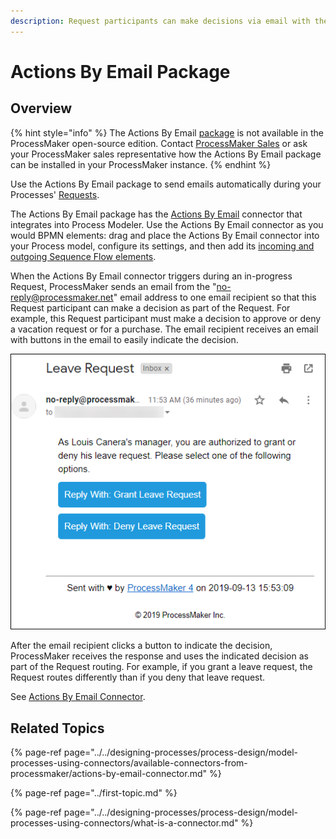 ```yaml
---
description: Request participants can make decisions via email with the click of a button.
---
```


# Actions By Email Package

## Overview

{% hint style="info" %}
The Actions By Email [package](../first-topic.md) is not available in the ProcessMaker open-source edition. Contact [ProcessMaker Sales](mailto:sales@processmaker.com) or ask your ProcessMaker sales representative how the Actions By Email package can be installed in your ProcessMaker instance.
{% endhint %}

Use the Actions By Email package to send emails automatically during your Processes' [Requests](../../using-processmaker/requests/what-is-a-request.md).

The Actions By Email package has the [Actions By Email](../../designing-processes/process-design/model-processes-using-connectors/available-connectors-from-processmaker/actions-by-email-connector.md) connector that integrates into Process Modeler. Use the Actions By Email connector as you would BPMN elements: drag and place the Actions By Email connector into your Process model, configure its settings, and then add its [incoming and outgoing Sequence Flow elements](../../designing-processes/process-design/model-your-process/the-quick-toolbar.md).

When the Actions By Email connector triggers during an in-progress Request, ProcessMaker sends an email from the "no-reply@processmaker.net" email address to one email recipient so that this Request participant can make a decision as part of the Request. For example, this Request participant must make a decision to approve or deny a vacation request or for a purchase. The email recipient receives an email with buttons in the email to easily indicate the decision.

![Example email the Actions By Email connector sends to an email recipient](../../.gitbook/assets/actions-by-email-package.png)

After the email recipient clicks a button to indicate the decision, ProcessMaker receives the response and uses the indicated decision as part of the Request routing. For example, if you grant a leave request, the Request routes differently than if you deny that leave request.

See [Actions By Email Connector](../../designing-processes/process-design/model-processes-using-connectors/available-connectors-from-processmaker/actions-by-email-connector.md).

## Related Topics

{% page-ref page="../../designing-processes/process-design/model-processes-using-connectors/available-connectors-from-processmaker/actions-by-email-connector.md" %}

{% page-ref page="../first-topic.md" %}

{% page-ref page="../../designing-processes/process-design/model-processes-using-connectors/what-is-a-connector.md" %}

